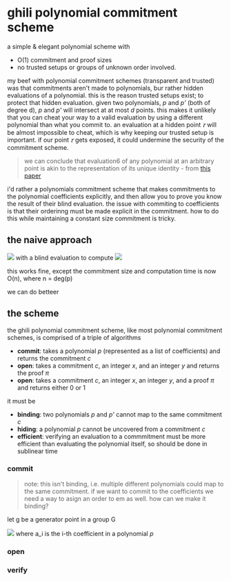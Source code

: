 # ghili polynomial commitment scheme
a simple & elegant polynomial scheme with 
- O(1) commitment and proof sizes
- no trusted setups or groups of unknown order involved.

my beef with polynomial commitment schemes (transparent and trusted) was that commitments aren't made to polynomials, bur rather hidden evaluations of a polynomial.
this is the reason trusted setups exist; to protect that hidden evaluation.
given two polynomials, *p* and *p'* (both of degree d), *p* and *p'* will intersect at at most *d* points. this makes it unlikely that you can cheat your way to a valid evaluation by using a different polynomial than what you commit to. an evaluation at a hidden point *𝜏* will be almost impossible to cheat, which is why keeping our trusted setup is important. if our point *𝜏* gets exposed, it could undermine the security of the commitment scheme.

> we can conclude that evaluation6 of any polynomial at an arbitrary point is akin to the
representation of its unique identity - from [this paper](https://arxiv.org/pdf/1906.07221.pdf)

i'd rather a polynomials commitment scheme that makes commitments to the polynomial coefficients explicitly, and then allow you to prove you know the result of their blind evaluation. the issue with commiting to coefficients is that their orderinng must be made explicit in the commitment. how to do this while maintaining a constant size commitment is tricky.

## the naive approach
<img src="https://render.githubusercontent.com/render/math?math=c = (g^{a_0}, ..., g^{a_n})"> with a blind evaluation to compute  <img src="https://render.githubusercontent.com/render/math?math=g^{p(x)}">

this works fine, except the commitment size and computation time is now O(n), where n = deg(p)

we can do betteer

## the scheme
the ghili polynomial commitment scheme, like most polynomial commitment schemes, is comprised of a triple of algorithms
- **commit**: takes a polynomial *p* (represented as a list of coefficients) and returns the commitment *c*
- **open**: takes a commitment *c*, an integer *x*, and an integer *y* and returns the proof *π*
- **open**: takes a commitment *c*, an integer *x*, an integer *y*, and a proof *π* and returns either 0 or 1

it must be 
- **binding**: two polynomials *p* and *p'* cannot map to the same commitment *c*
- **hiding**: a polynomial *p* cannot be uncovered from a commitment *c*
- **efficient**: verifying an evaluation to a commmitment must be more efficient than evaluating the polynomial itself, so should be done in sublinear time

### commit
> note: this isn't binding, i.e. multiple different polynomials could map to the same commitment. if we want to commit to the coefficients we need a way to asign an order to em as well. how can we make it binding?

let g be a generator point in a group G

<img src="https://render.githubusercontent.com/render/math?math=%24c%20%3D%20%5Csum_%7Bi%3D0%7D%5E%7Bn%7D%20g%5E%7Ba_i%7D%24"> where a_i is the i-th coefficient in a polynomial *p*

### open


### verify

